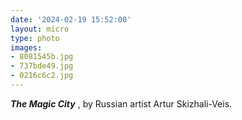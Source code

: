 ```yaml
---
date: '2024-02-19 15:52:00'
layout: micro
type: photo
images:
- 8081545b.jpg
- 737bde49.jpg
- 0216c6c2.jpg
---
```


_**The Magic City**_ , by Russian artist Artur Skizhali-Veis.
